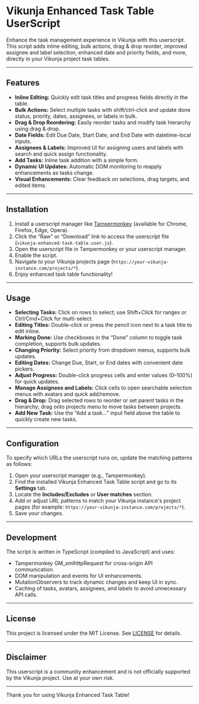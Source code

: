 # Vikunja Enhanced Task Table UserScript

Enhance the task management experience in Vikunja with this userscript. This script adds inline editing, bulk actions, drag & drop reorder, improved assignee and label selection, enhanced date and priority fields, and more, directly in your Vikunja project task tables.

---

## Features

- **Inline Editing:** Quickly edit task titles and progress fields directly in the table.
- **Bulk Actions:** Select multiple tasks with shift/ctrl-click and update done status, priority, dates, assignees, or labels in bulk.
- **Drag & Drop Reordering:** Easily reorder tasks and modify task hierarchy using drag & drop.
- **Date Fields:** Edit Due Date, Start Date, and End Date with datetime-local inputs.
- **Assignees & Labels:** Improved UI for assigning users and labels with search and quick assign functionality.
- **Add Tasks:** Inline task addition with a simple form.
- **Dynamic UI Updates:** Automatic DOM monitoring to reapply enhancements as tasks change.
- **Visual Enhancements:** Clear feedback on selections, drag targets, and edited items.

---

## Installation

1. Install a userscript manager like [Tampermonkey](https://www.tampermonkey.net/) (available for Chrome, Firefox, Edge, Opera).
2. Click the “Raw” or “Download” link to access the userscript file (`vikunja-enhanced-task-table.user.js`).
3. Open the userscript file in Tampermonkey or your userscript manager.
4. Enable the script.
5. Navigate to your Vikunja projects page (`https://your-vikunja-instance.com/projects/*`).
6. Enjoy enhanced task table functionality!

---

## Usage

- **Selecting Tasks:** Click on rows to select; use Shift+Click for ranges or Ctrl/Cmd+Click for multi-select.
- **Editing Titles:** Double-click or press the pencil icon next to a task title to edit inline.
- **Marking Done:** Use checkboxes in the “Done” column to toggle task completion, supports bulk updates.
- **Changing Priority:** Select priority from dropdown menus, supports bulk updates.
- **Editing Dates:** Change Due, Start, or End dates with convenient date pickers.
- **Adjust Progress:** Double-click progress cells and enter values (0–100%) for quick updates.
- **Manage Assignees and Labels:** Click cells to open searchable selection menus with avatars and quick add/remove.
- **Drag & Drop:** Drag selected rows to reorder or set parent tasks in the hierarchy; drag onto projects menu to move tasks between projects.
- **Add New Task:** Use the “Add a task…” input field above the table to quickly create new tasks.

---

## Configuration

To specify which URLs the userscript runs on, update the matching patterns as follows:

1. Open your userscript manager (e.g., Tampermonkey).
2. Find the installed Vikunja Enhanced Task Table script and go to its **Settings** tab.
3. Locate the **Includes/Excludes** or **User matches** section.
4. Add or adjust URL patterns to match your Vikunja instance's project pages (for example: `https://your-vikunja-instance.com/projects/*`).
5. Save your changes.

---

## Development

The script is written in TypeScript (compiled to JavaScript) and uses:

- Tampermonkey GM_xmlhttpRequest for cross-origin API communication.
- DOM manipulation and events for UI enhancements.
- MutationObservers to track dynamic changes and keep UI in sync.
- Caching of tasks, avatars, assignees, and labels to avoid unnecessary API calls.

---

## License

This project is licensed under the MIT License. See [LICENSE](LICENSE) for details.

---

## Disclaimer

This userscript is a community enhancement and is not officially supported by the Vikunja project. Use at your own risk.

---

Thank you for using Vikunja Enhanced Task Table!